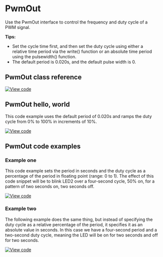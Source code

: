 # PwmOut

Use the PwmOut interface to control the frequency and duty cycle of a PWM signal.

**Tips:**

- Set the cycle time first, and then set the duty cycle using either a relative time period via the write() function or an absolute time period using the pulsewidth() function.
- The default period is 0.020s, and the default pulse width is 0.

## PwmOut class reference

[![View code](https://www.mbed.com/embed/?type=library)](https://os.mbed.com/docs/mbed-os/v6.9/mbed-os-api-doxy/classmbed_1_1_pwm_out.html)

## PwmOut hello, world

This code example uses the default period of 0.020s and ramps the duty cycle from 0% to 100% in increments of 10%.

[![View code](https://www.mbed.com/embed/?url=https://github.com/ARMmbed/mbed-os-snippet-PwmOut_ex_3/tree/v6.9)](https://github.com/ARMmbed/mbed-os-snippet-PwmOut_ex_3/blob/v6.9/main.cpp)

## PwmOut code examples

### Example one

This code example sets the period in seconds and the duty cycle as a percentage of the period in floating point (range: 0 to 1). The effect of this code snippet will be to blink LED2 over a four-second cycle, 50% on, for a pattern of two seconds on, two seconds off.

[![View code](https://www.mbed.com/embed/?url=https://github.com/ARMmbed/mbed-os-snippet-PwmOut_ex_1/tree/v6.9)](https://github.com/ARMmbed/mbed-os-snippet-PwmOut_ex_1/blob/v6.9/main.cpp)

### Example two

The following example does the same thing, but instead of specifying the duty cycle as a relative percentage of the period, it specifies it as an absolute value in seconds. In this case we have a four-second period and a two-second duty cycle, meaning the LED will be on for two seconds and off for two seconds.

[![View code](https://www.mbed.com/embed/?url=https://github.com/ARMmbed/mbed-os-snippet-PwmOut_ex_2/tree/v6.9)](https://github.com/ARMmbed/mbed-os-snippet-PwmOut_ex_2/blob/v6.9/main.cpp)
